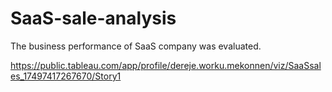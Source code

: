 # SaaS-sale-analysis
The business performance of SaaS company was evaluated.

https://public.tableau.com/app/profile/dereje.worku.mekonnen/viz/SaaSsales_17497417267670/Story1

